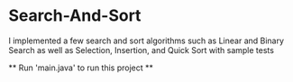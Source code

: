 # Search-And-Sort
I implemented a few search and sort algorithms such as Linear and Binary Search as well as Selection, Insertion, and Quick Sort with sample tests

**  Run 'main.java' to run this project **
